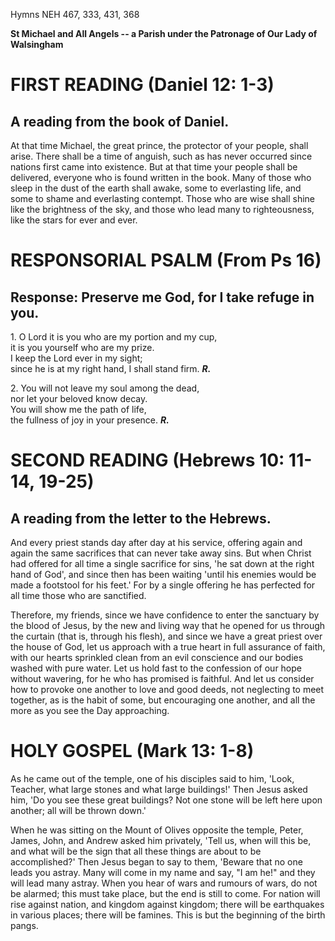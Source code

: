 Hymns NEH 467, 333, 431, 368

**St Michael and All Angels -- a Parish under the Patronage of Our Lady
of Walsingham**

# FIRST READING (Daniel 12: 1-3)

## A reading from the book of Daniel.

At that time Michael, the great prince, the protector of your people,
shall arise. There shall be a time of anguish, such as has never
occurred since nations first came into existence. But at that time your
people shall be delivered, everyone who is found written in the
book. Many of those who sleep in the dust of the earth shall awake, some
to everlasting life, and some to shame and everlasting contempt. Those
who are wise shall shine like the brightness of the sky, and those who
lead many to righteousness, like the stars for ever and ever.

# RESPONSORIAL PSALM (From Ps 16)

## Response: Preserve me God, for I take refuge in you.

1\. O Lord it is you who are my portion and my cup,\
it is you yourself who are my prize.\
I keep the Lord ever in my sight;\
since he is at my right hand, I shall stand firm. ***R.***

2\. You will not leave my soul among the dead,\
nor let your beloved know decay.\
You will show me the path of life,\
the fullness of joy in your presence. ***R.***

# SECOND READING (Hebrews 10: 11-14, 19-25)

## A reading from the letter to the Hebrews.

And every priest stands day after day at his service, offering again and
again the same sacrifices that can never take away sins. But when
Christ had offered for all time a single sacrifice for sins, 'he sat
down at the right hand of God', and since then has been waiting 'until
his enemies would be made a footstool for his feet.' For by a single
offering he has perfected for all time those who are sanctified.

Therefore, my friends, since we have confidence to enter the sanctuary
by the blood of Jesus, by the new and living way that he opened for us
through the curtain (that is, through his flesh), and since we have a
great priest over the house of God, let us approach with a true heart in
full assurance of faith, with our hearts sprinkled clean from an evil
conscience and our bodies washed with pure water. Let us hold fast to
the confession of our hope without wavering, for he who has promised is
faithful. And let us consider how to provoke one another to love and
good deeds, not neglecting to meet together, as is the habit of some,
but encouraging one another, and all the more as you see the Day
approaching.

# HOLY GOSPEL (Mark 13: 1-8)

As he came out of the temple, one of his disciples said to him, 'Look,
Teacher, what large stones and what large buildings!' Then Jesus asked
him, 'Do you see these great buildings? Not one stone will be left here
upon another; all will be thrown down.'

When he was sitting on the Mount of Olives opposite the temple, Peter,
James, John, and Andrew asked him privately, 'Tell us, when will this
be, and what will be the sign that all these things are about to be
accomplished?' Then Jesus began to say to them, 'Beware that no one
leads you astray. Many will come in my name and say, "I am he!" and they
will lead many astray. When you hear of wars and rumours of wars, do not
be alarmed; this must take place, but the end is still to come. For
nation will rise against nation, and kingdom against kingdom; there will
be earthquakes in various places; there will be famines. This is but the
beginning of the birth pangs.

